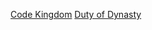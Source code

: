 [Code Kingdom](https://code-kingdom.netlify.app/)
[Duty of Dynasty](https://duty-of-dynasty.netlify.app/#)
